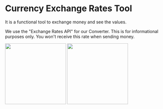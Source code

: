 # Currency Exchange Rates Tool

It is a functional tool to exchange money and see the values.

We use the "Exchange Rates API" for our Converter. This is for informational purposes only. You won't receive this rate when sending money.


<p float="left">

 <img src="https://prnt.sc/jfjsRaiH5Bhc" width="200" />

 <img src="https://prnt.sc/fCM02HHSTpQn" width="200" /> 

</p>
